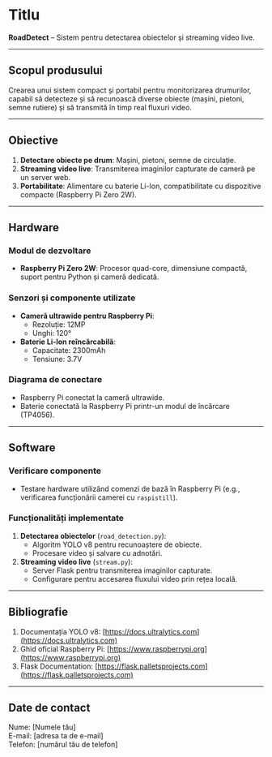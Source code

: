 
# **Titlu**  
**RoadDetect** – Sistem pentru detectarea obiectelor și streaming video live.

---

## **Scopul produsului**  
Crearea unui sistem compact și portabil pentru monitorizarea drumurilor, capabil să detecteze și să recunoască diverse obiecte (mașini, pietoni, semne rutiere) și să transmită în timp real fluxuri video.

---

## **Obiective**
1. **Detectare obiecte pe drum**: Mașini, pietoni, semne de circulație.
2. **Streaming video live**: Transmiterea imaginilor capturate de cameră pe un server web.
3. **Portabilitate**: Alimentare cu baterie Li-Ion, compatibilitate cu dispozitive compacte (Raspberry Pi Zero 2W).

---

## **Hardware**
### **Modul de dezvoltare**
- **Raspberry Pi Zero 2W**: Procesor quad-core, dimensiune compactă, suport pentru Python și cameră dedicată.

### **Senzori și componente utilizate**
- **Cameră ultrawide pentru Raspberry Pi**: 
  - Rezoluție: 12MP
  - Unghi: 120°
- **Baterie Li-Ion reîncărcabilă**: 
  - Capacitate: 2300mAh
  - Tensiune: 3.7V

### **Diagrama de conectare**
- Raspberry Pi conectat la cameră ultrawide.
- Baterie conectată la Raspberry Pi printr-un modul de încărcare (TP4056).

---

## **Software**
### **Verificare componente**
- Testare hardware utilizând comenzi de bază în Raspberry Pi (e.g., verificarea funcționării camerei cu `raspistill`).

### **Funcționalități implementate**
1. **Detectarea obiectelor** (`road_detection.py`):
   - Algoritm YOLO v8 pentru recunoaștere de obiecte.
   - Procesare video și salvare cu adnotări.
2. **Streaming video live** (`stream.py`):
   - Server Flask pentru transmiterea imaginilor capturate.
   - Configurare pentru accesarea fluxului video prin rețea locală.

---

## **Bibliografie**
1. Documentația YOLO v8: [https://docs.ultralytics.com](https://docs.ultralytics.com)
2. Ghid oficial Raspberry Pi: [https://www.raspberrypi.org](https://www.raspberrypi.org)
3. Flask Documentation: [https://flask.palletsprojects.com](https://flask.palletsprojects.com)

---

## **Date de contact**
Nume: [Numele tău]  
E-mail: [adresa ta de e-mail]  
Telefon: [numărul tău de telefon]  
